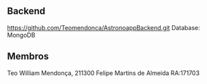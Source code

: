 ## Backend
https://github.com/Teomendonca/AstronoappBackend.git
Database: MongoDB

## Membros
Teo William Mendonça, 211300
Felipe Martins de Almeida RA:171703
